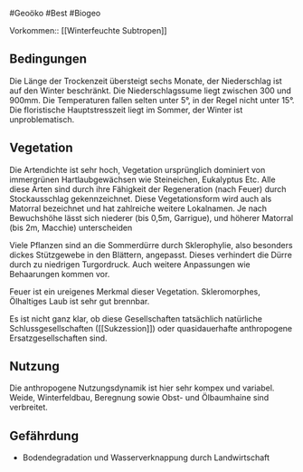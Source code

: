 #Geoöko #Best #Biogeo


Vorkommen:: [[Winterfeuchte Subtropen]]

## Bedingungen

Die Länge der Trockenzeit übersteigt sechs Monate, der Niederschlag ist auf den Winter beschränkt. Die Niederschlagssume liegt zwischen 300 und 900mm. Die Temperaturen fallen selten unter 5°, in der Regel nicht unter 15°. Die floristische Hauptstresszeit liegt im Sommer, der Winter ist unproblematisch.

## Vegetation

Die Artendichte ist sehr hoch, Vegetation ursprünglich dominiert von immergrünen Hartlaubgewächsen wie Steineichen, Eukalyptus Etc. Alle diese Arten sind durch ihre Fähigkeit der Regeneration (nach Feuer) durch Stockausschlag gekennzeichnet. Diese Vegetationsform wird auch als Matorral bezeichnet und hat zahlreiche weitere Lokalnamen. Je nach Bewuchshöhe lässt sich niederer (bis 0,5m, Garrigue), und höherer Matorral (bis 2m, Macchie) unterscheiden

Viele Pflanzen sind an die Sommerdürre durch Sklerophylie, also besonders dickes Stützgewebe in den Blättern, angepasst. Dieses verhindert die Dürre durch zu niedrigen Turgordruck. Auch weitere Anpassungen wie Behaarungen kommen vor.

Feuer ist ein ureigenes Merkmal dieser Vegetation. Skleromorphes, Ölhaltiges Laub ist sehr gut brennbar.

Es ist nicht ganz klar, ob diese Gesellschaften tatsächlich natürliche Schlussgesellschaften ([[Sukzession]]) oder quasidauerhafte anthropogene Ersatzgesellschaften sind. 

## Nutzung

Die anthropogene Nutzungsdynamik ist hier sehr kompex und variabel. Weide, Winterfeldbau, Beregnung sowie Obst- und Ölbaumhaine sind verbreitet.

## Gefährdung

- Bodendegradation und Wasserverknappung durch Landwirtschaft

